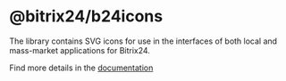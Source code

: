 # @bitrix24/b24icons

The library contains SVG icons for use in the interfaces of both local and mass-market applications for Bitrix24. 

Find more details in the [documentation](https://bitrix24.github.io/b24icons/)
